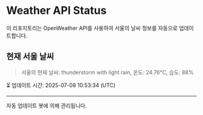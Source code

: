 
# Weather API Status

이 리포지토리는 OpenWeather API를 사용하여 서울의 날씨 정보를 자동으로 업데이트합니다.

## 현재 서울 날씨
> 서울의 현재 날씨: thunderstorm with light rain, 온도: 24.76°C, 습도: 88%

⏳ 업데이트 시간: 2025-07-08 10:53:34 (UTC)

---
자동 업데이트 봇에 의해 관리됩니다.
